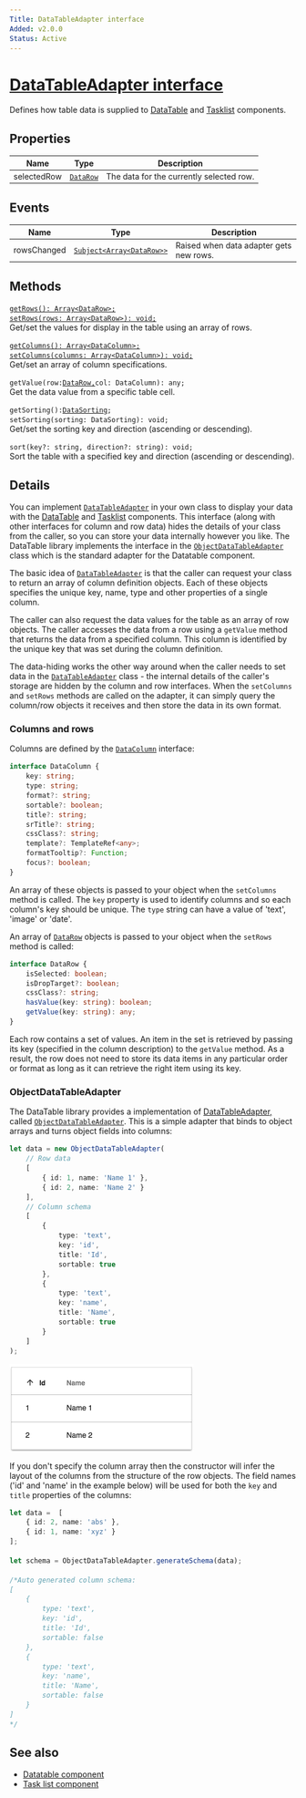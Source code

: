 ```yaml
---
Title: DataTableAdapter interface
Added: v2.0.0
Status: Active
---
```


# [DataTableAdapter interface](../../../lib/core/src/lib/datatable/data/datatable-adapter.ts "Defined in datatable-adapter.ts")

Defines how table data is supplied to [DataTable](../components/datatable.component.md) and [Tasklist](../../process-services/components/task-list.component.md) components.

## Properties

| Name | Type | Description |
| ---- | ---- | ----------- |
| selectedRow | [`DataRow`](../../../lib/core/src/lib/datatable/data/data-row.model.ts) | The data for the currently selected row. |

## Events

| Name | Type | Description |
| ---- | ---- | ----------- |
| rowsChanged | [`Subject<Array<DataRow>>`](../../../lib/core/src/lib/datatable/data/data-row.model.ts) | Raised when data adapter gets new rows. |

## Methods

[`getRows(): Array<DataRow>;`](../../../lib/core/src/lib/datatable/data/data-row.model.ts)<br/>
[`setRows(rows: Array<DataRow>): void;`](../../../lib/core/src/lib/datatable/data/data-row.model.ts)<br/>
Get/set the values for display in the table using an array of rows.

[`getColumns(): Array<DataColumn>;`](../../../lib/core/src/lib/datatable/data/data-column.model.ts)<br/>
[`setColumns(columns: Array<DataColumn>): void;`](../../../lib/core/src/lib/datatable/data/data-column.model.ts)<br/>
Get/set an array of column specifications.

`getValue(row:`[`DataRow,`](lib/core/src/lib/datatable/data/data-row.model.ts)`col: DataColumn): any;`<br/>
Get the data value from a specific table cell.

`getSorting():`[`DataSorting`](../../../lib/core/src/lib/datatable/data/data-sorting.model.ts)`;`<br/>
`setSorting(sorting: DataSorting): void;`<br/>
Get/set the sorting key and direction (ascending or descending).

`sort(key?: string, direction?: string): void;`<br/>
Sort the table with a specified key and direction (ascending or descending).

## Details

You can implement [`DataTableAdapter`](../../../lib/core/src/lib/datatable/data/datatable-adapter.ts) in your own class to display your data with the [DataTable](../components/datatable.component.md)
and [Tasklist](../../process-services/components/task-list.component.md) components.
This interface (along with other interfaces for column and row data) hides the details of your class from the caller, so you can store your data internally however you like. The DataTable library implements the interface in the [`ObjectDataTableAdapter`](../../../lib/core/src/lib/datatable/data/object-datatable-adapter.ts) class which is the standard adapter for the Datatable component.

The basic idea of [`DataTableAdapter`](../../../lib/core/src/lib/datatable/data/datatable-adapter.ts) is that the caller can request your class to return an array of column
definition objects. Each of these objects specifies the unique key, name, type and other properties of a single column.

The caller can also request the data values for the table as an array of row objects. The caller accesses the data from a row using a `getValue` method that returns the data from a specified column. This column is identified by the unique key that was set during the column definition.

The data-hiding works the other way around when the caller needs to set data in the [`DataTableAdapter`](../../../lib/core/src/lib/datatable/data/datatable-adapter.ts) class - the internal
details of the caller's storage are hidden by the column and row interfaces. When the `setColumns` and `setRows` methods are
called on the adapter, it can simply query the column/row objects it receives and then store the data in its own format.

### Columns and rows

Columns are defined by the [`DataColumn`](../../../lib/core/src/lib/datatable/data/data-column.model.ts) interface:

```ts
interface DataColumn {
    key: string;
    type: string;
    format?: string;
    sortable?: boolean;
    title?: string;
    srTitle?: string;
    cssClass?: string;
    template?: TemplateRef<any>;
    formatTooltip?: Function;
    focus?: boolean;
}
```

An array of these objects is passed to your object when the `setColumns` method is called.  The `key` property is used to identify columns and so each column's key should be unique. The `type` string can have a value of 'text', 'image' or 'date'.

An array of [`DataRow`](../../../lib/core/src/lib/datatable/data/data-row.model.ts) objects is passed to your object when the `setRows` method is called:

```ts
interface DataRow {
    isSelected: boolean;
    isDropTarget?: boolean;
    cssClass?: string;
    hasValue(key: string): boolean;
    getValue(key: string): any;
}
```

Each row contains a set of values. An item in the set is retrieved by passing its key (specified in the column description) to the `getValue` method. As a result, the row does not need to store its data items in any particular order or format as long as it can retrieve the right item using its key.

### ObjectDataTableAdapter

The DataTable library provides a implementation of [DataTableAdapter,](lib/core/src/lib/datatable/data/datatable-adapter.ts) called
[`ObjectDataTableAdapter`](../../../lib/core/src/lib/datatable/data/object-datatable-adapter.ts). This is a simple adapter that binds to object arrays and turns object fields into columns:

```ts
let data = new ObjectDataTableAdapter(
    // Row data
    [
        { id: 1, name: 'Name 1' },
        { id: 2, name: 'Name 2' }
    ],
    // Column schema
    [
        { 
            type: 'text', 
            key: 'id', 
            title: 'Id', 
            sortable: true 
        },
        {
            type: 'text', 
            key: 'name', 
            title: 'Name', 
            sortable: true
        }
    ]
);
```

![DataTable demo](../../docassets/images/datatable-demo.png)

If you don't specify the column array then the constructor will infer the layout of the columns from
the structure of the row objects. The field names ('id' and 'name' in the example below) will be used
for both the `key` and `title` properties of the columns:

```ts
let data =  [
    { id: 2, name: 'abs' },
    { id: 1, name: 'xyz' }
];

let schema = ObjectDataTableAdapter.generateSchema(data);

/*Auto generated column schema:
[
    { 
        type: 'text', 
        key: 'id', 
        title: 'Id', 
        sortable: false 
    },
    {
        type: 'text', 
        key: 'name', 
        title: 'Name', 
        sortable: false
    }
] 
*/
```

## See also

-   [Datatable component](../components/datatable.component.md)
-   [Task list component](../../process-services/components/task-list.component.md)
